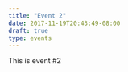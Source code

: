 ```yaml
---
title: "Event 2"
date: 2017-11-19T20:43:49-08:00
draft: true
type: events
---
```


This is event #2
